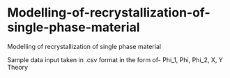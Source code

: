 # Modelling-of-recrystallization-of-single-phase-material
Modelling of recrystallization of single phase material

Sample data input taken in .csv format in the form of- Phi_1, Phi, Phi_2, X, Y
Theory
